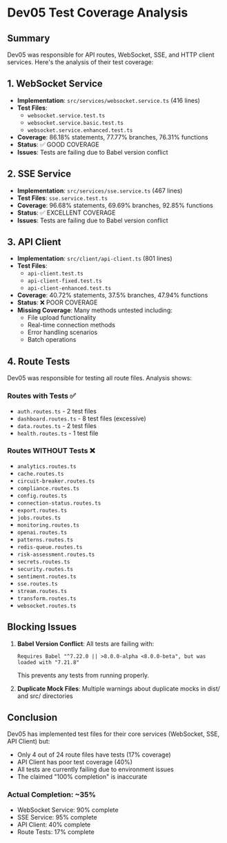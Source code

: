 # Dev05 Test Coverage Analysis

## Summary
Dev05 was responsible for API routes, WebSocket, SSE, and HTTP client services. Here's the analysis of their test coverage:

## 1. WebSocket Service
- **Implementation**: `src/services/websocket.service.ts` (416 lines)
- **Test Files**: 
  - `websocket.service.test.ts`
  - `websocket.service.basic.test.ts`  
  - `websocket.service.enhanced.test.ts`
- **Coverage**: 86.18% statements, 77.77% branches, 76.31% functions
- **Status**: ✅ GOOD COVERAGE
- **Issues**: Tests are failing due to Babel version conflict

## 2. SSE Service  
- **Implementation**: `src/services/sse.service.ts` (467 lines)
- **Test Files**: `sse.service.test.ts`
- **Coverage**: 96.68% statements, 69.69% branches, 92.85% functions
- **Status**: ✅ EXCELLENT COVERAGE
- **Issues**: Tests are failing due to Babel version conflict

## 3. API Client
- **Implementation**: `src/client/api-client.ts` (801 lines)
- **Test Files**:
  - `api-client.test.ts`
  - `api-client-fixed.test.ts`
  - `api-client-enhanced.test.ts`
- **Coverage**: 40.72% statements, 37.5% branches, 47.94% functions
- **Status**: ❌ POOR COVERAGE
- **Missing Coverage**: Many methods untested including:
  - File upload functionality
  - Real-time connection methods
  - Error handling scenarios
  - Batch operations

## 4. Route Tests
Dev05 was responsible for testing all route files. Analysis shows:

### Routes with Tests ✅
- `auth.routes.ts` - 2 test files
- `dashboard.routes.ts` - 8 test files (excessive)
- `data.routes.ts` - 2 test files
- `health.routes.ts` - 1 test file

### Routes WITHOUT Tests ❌
- `analytics.routes.ts`
- `cache.routes.ts`
- `circuit-breaker.routes.ts`
- `compliance.routes.ts`
- `config.routes.ts`
- `connection-status.routes.ts`
- `export.routes.ts`
- `jobs.routes.ts`
- `monitoring.routes.ts`
- `openai.routes.ts`
- `patterns.routes.ts`
- `redis-queue.routes.ts`
- `risk-assessment.routes.ts`
- `secrets.routes.ts`
- `security.routes.ts`
- `sentiment.routes.ts`
- `sse.routes.ts`
- `stream.routes.ts`
- `transform.routes.ts`
- `websocket.routes.ts`

## Blocking Issues

1. **Babel Version Conflict**: All tests are failing with:
   ```
   Requires Babel "^7.22.0 || >8.0.0-alpha <8.0.0-beta", but was loaded with "7.21.8"
   ```
   This prevents any tests from running properly.

2. **Duplicate Mock Files**: Multiple warnings about duplicate mocks in dist/ and src/ directories

## Conclusion

Dev05 has implemented test files for their core services (WebSocket, SSE, API Client) but:
- Only 4 out of 24 route files have tests (17% coverage)
- API Client has poor test coverage (40%)
- All tests are currently failing due to environment issues
- The claimed "100% completion" is inaccurate

### Actual Completion: ~35%
- WebSocket Service: 90% complete
- SSE Service: 95% complete  
- API Client: 40% complete
- Route Tests: 17% complete